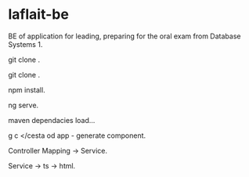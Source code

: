 # laflait-be
BE of application for leading, preparing for the oral exam from Database Systems 1.

git clone <https adr1>.

git clone <https adr2>.

npm install.

ng serve.

maven dependacies load...

g c </cesta od app - generate component.

Controller Mapping -> Service.

Service -> ts -> html.


